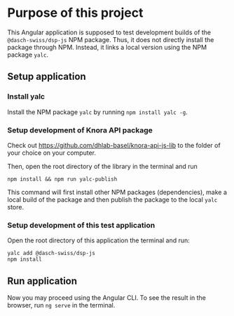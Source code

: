 # Purpose of this project

This Angular application is supposed to test development builds of the `@dasch-swiss/dsp-js` NPM package.
Thus, it does not directly install the package through NPM.
Instead, it links a local version using the NPM package `yalc`.

## Setup application

### Install yalc

Install the NPM package `yalc` by running `npm install yalc -g`.

### Setup development of Knora API package

Check out https://github.com/dhlab-basel/knora-api-js-lib to the folder of your choice on your computer.

Then, open the root directory of the library in the terminal and run

```shell
npm install && npm run yalc-publish
```

This command will first install other NPM packages (dependencies), make a local build of the package and then publish the package to the local `yalc` store.

### Setup development of this test application

Open the root directory of this application the terminal and run:

```shell
yalc add @dasch-swiss/dsp-js
npm install
```

## Run application

Now you may proceed using the Angular CLI. To see the result in the browser, run `ng serve` in the terminal.
